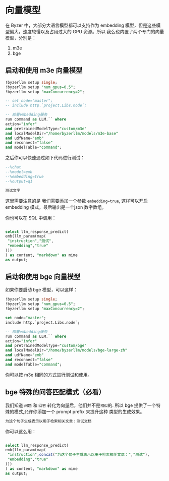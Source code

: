 # 向量模型

在 Byzer 中，大部分大语言模型都可以支持作为 embedding 模型，但是这些模型偏大，速度较慢以及占用过大的 GPU 资源。所以
我么也内置了两个专门的向量模型，分别是：

1. m3e
2. bge

## 启动和使用 m3e 向量模型 

```sql
!byzerllm setup single;
!byzerllm setup "num_gpus=0.5";
!byzerllm setup "maxConcurrency=2";

-- set node="master";
-- include http.`project.Libs.node`;

-- 部署embedding服务
run command as LLM.`` where 
action="infer"
and pretrainedModelType="custom/m3e"
and localModelDir="/home/byzerllm/models/m3e-base"
and udfName="emb"
and reconnect="false"
and modelTable="command";
```

之后你可以快速通过如下代码进行测试：

```sql
--%chat
--%model=emb
--%embedding=true
--%output=q1

测试文字
```

这里需要注意的是 我们需要添加一个参数 `embedding=true`, 这样可以开启 embedding 模式。最后输出是一个json 数字数组。

你也可以在 SQL 中调用：

```sql

select llm_response_predict(
emb(llm_param(map(
 "instruction","测试",
 "embedding","true"
)))
) as content, "markdown" as mime 
as output;
```

## 启动和使用 bge 向量模型 

如果你要启动 bge 模型，可以这样：

```sql
!byzerllm setup single;
!byzerllm setup "num_gpus=0.5";
!byzerllm setup "maxConcurrency=2";

set node="master";
include http.`project.Libs.node`;

-- 部署embedding服务
run command as LLM.`` where 
action="infer"
and pretrainedModelType="custom/bge"
and localModelDir="/home/byzerllm/models/bge-large-zh"
and udfName="emb"
and reconnect="false"
and modelTable="command";
```

你可以按 m3e 相同的方式进行测试和使用。

## bge 特殊的问答匹配模式（必看）

我们知道 `问题` 和 `回答` 转化为向量后，他们并不是`相似`的. 所以 bge 提供了一个特殊的模式,允许你添加一个 prompt prefix 来提升这种
类型的生成效果。

```markdown
为这个句子生成表示以用于检索相关文章：测试文档
```

你可以这么用：

```sql

select llm_response_predict(
emb(llm_param(map(
 "instruction",concat("为这个句子生成表示以用于检索相关文章：","测试"),
 "embedding","true"
)))
) as content, "markdown" as mime 
as output;
```




